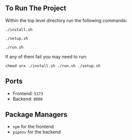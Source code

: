 ## To Run The Project
Within the top level directory run the following commands:
```shell
./install.sh
```

```shell
./setup.sh
```

```shell
./run.sh
```

If any of them fail you may need to run:
```shell
chmod u+x ./install.sh ./run.sh ./setup.sh
```

## Ports
- Frontend: `5173`
- Backend: `8000`

## Package Managers
- `npm` for the frontend
- `pipenv` for the backend
